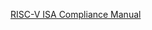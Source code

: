 [RISC-V ISA Compliance Manual](https://riscv.org/wp-content/uploads/2019/12/riscv-spec-20191213.pdf#chapter2)
